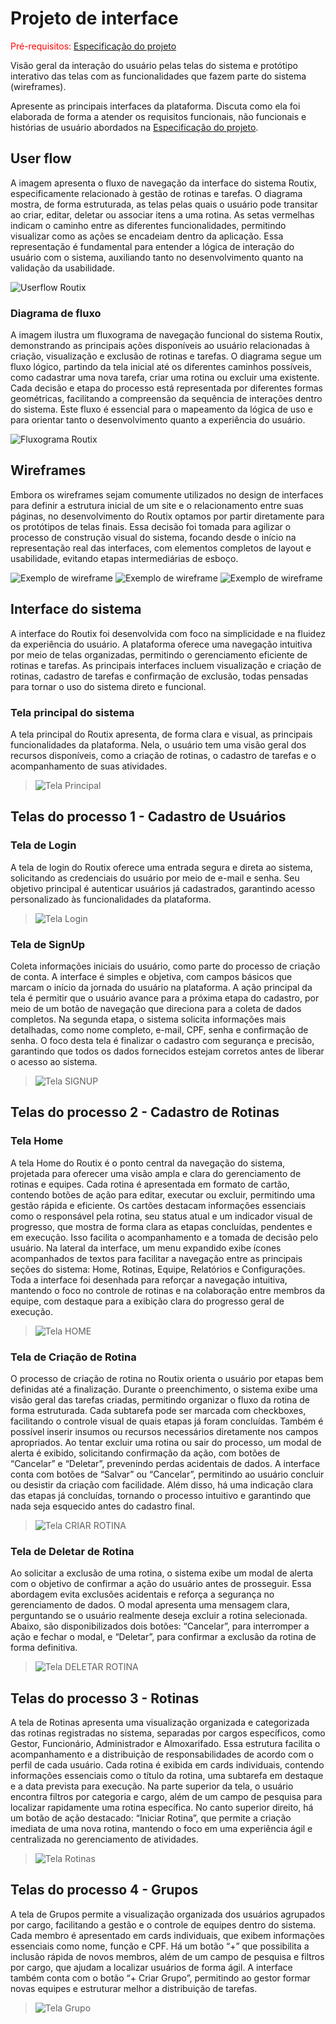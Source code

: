 
# Projeto de interface

<span style="color:red">Pré-requisitos: <a href="02-Especificacao.md"> Especificação do projeto</a></span>

Visão geral da interação do usuário pelas telas do sistema e protótipo interativo das telas com as funcionalidades que fazem parte do sistema (wireframes).

 Apresente as principais interfaces da plataforma. Discuta como ela foi elaborada de forma a atender os requisitos funcionais, não funcionais e histórias de usuário abordados na <a href="02-Especificacao.md"> Especificação do projeto</a></span>.

 ## User flow

A imagem apresenta o fluxo de navegação da interface do sistema Routix, especificamente relacionado à gestão de rotinas e tarefas. O diagrama mostra, de forma estruturada, as telas pelas quais o usuário pode transitar ao criar, editar, deletar ou associar itens a uma rotina. As setas vermelhas indicam o caminho entre as diferentes funcionalidades, permitindo visualizar como as ações se encadeiam dentro da aplicação. Essa representação é fundamental para entender a lógica de interação do usuário com o sistema, auxiliando tanto no desenvolvimento quanto na validação da usabilidade.

![Userflow Routix](images/Userflow_Routix.png)

### Diagrama de fluxo

A imagem ilustra um fluxograma de navegação funcional do sistema Routix, demonstrando as principais ações disponíveis ao usuário relacionadas à criação, visualização e exclusão de rotinas e tarefas. O diagrama segue um fluxo lógico, partindo da tela inicial até os diferentes caminhos possíveis, como cadastrar uma nova tarefa, criar uma rotina ou excluir uma existente. Cada decisão e etapa do processo está representada por diferentes formas geométricas, facilitando a compreensão da sequência de interações dentro do sistema. Este fluxo é essencial para o mapeamento da lógica de uso e para orientar tanto o desenvolvimento quanto a experiência do usuário.

![Fluxograma Routix](images/Fluxograma_Routix.png)

## Wireframes

Embora os wireframes sejam comumente utilizados no design de interfaces para definir a estrutura inicial de um site e o relacionamento entre suas páginas, no desenvolvimento do Routix optamos por partir diretamente para os protótipos de telas finais. Essa decisão foi tomada para agilizar o processo de construção visual do sistema, focando desde o início na representação real das interfaces, com elementos completos de layout e usabilidade, evitando etapas intermediárias de esboço.

![Exemplo de wireframe](images/login.PNG)
![Exemplo de wireframe](images/criar.PNG)
![Exemplo de wireframe](images/Rotinas.PNG)
 

## Interface do sistema

A interface do Routix foi desenvolvida com foco na simplicidade e na fluidez da experiência do usuário. A plataforma oferece uma navegação intuitiva por meio de telas organizadas, permitindo o gerenciamento eficiente de rotinas e tarefas. As principais interfaces incluem visualização e criação de rotinas, cadastro de tarefas e confirmação de exclusão, todas pensadas para tornar o uso do sistema direto e funcional.

### Tela principal do sistema

A tela principal do Routix apresenta, de forma clara e visual, as principais funcionalidades da plataforma. Nela, o usuário tem uma visão geral dos recursos disponíveis, como a criação de rotinas, o cadastro de tarefas e o acompanhamento de suas atividades.

> ![Tela Principal](images/BACKGROUND.png)


##  Telas do processo 1 - Cadastro de Usuários

###  Tela de Login

A tela de login do Routix oferece uma entrada segura e direta ao sistema, solicitando as credenciais do usuário por meio de e-mail e senha. Seu objetivo principal é autenticar usuários já cadastrados, garantindo acesso personalizado às funcionalidades da plataforma.
> ![Tela Login](images/LOGIN.png)


###  Tela de SignUp

Coleta informações iniciais do usuário, como parte do processo de criação de conta. A interface é simples e objetiva, com campos básicos que marcam o início da jornada do usuário na plataforma. A ação principal da tela é permitir que o usuário avance para a próxima etapa do cadastro, por meio de um botão de navegação que direciona para a coleta de dados completos. Na segunda etapa, o sistema solicita informações mais detalhadas, como nome completo, e-mail, CPF, senha e confirmação de senha. O foco desta tela é finalizar o cadastro com segurança e precisão, garantindo que todos os dados fornecidos estejam corretos antes de liberar o acesso ao sistema.
> ![Tela SIGNUP](images/SIGNUP.png)


## Telas do processo 2 - Cadastro de Rotinas

###  Tela Home

A tela Home do Routix é o ponto central da navegação do sistema, projetada para oferecer uma visão ampla e clara do gerenciamento de rotinas e equipes. Cada rotina é apresentada em formato de cartão, contendo botões de ação para editar, executar ou excluir, permitindo uma gestão rápida e eficiente.
Os cartões destacam informações essenciais como o responsável pela rotina, seu status atual e um indicador visual de progresso, que mostra de forma clara as etapas concluídas, pendentes e em execução. Isso facilita o acompanhamento e a tomada de decisão pelo usuário.
Na lateral da interface, um menu expandido exibe ícones acompanhados de textos para facilitar a navegação entre as principais seções do sistema: Home, Rotinas, Equipe, Relatórios e Configurações.
Toda a interface foi desenhada para reforçar a navegação intuitiva, mantendo o foco no controle de rotinas e na colaboração entre membros da equipe, com destaque para a exibição clara do progresso geral de execução.
> ![Tela HOME](images/HOME.png)


###  Tela de Criação de Rotina

O processo de criação de rotina no Routix orienta o usuário por etapas bem definidas até a finalização. Durante o preenchimento, o sistema exibe uma visão geral das tarefas criadas, permitindo organizar o fluxo da rotina de forma estruturada.
Cada subtarefa pode ser marcada com checkboxes, facilitando o controle visual de quais etapas já foram concluídas. Também é possível inserir insumos ou recursos necessários diretamente nos campos apropriados.
Ao tentar excluir uma rotina ou sair do processo, um modal de alerta é exibido, solicitando confirmação da ação, com botões de “Cancelar” e “Deletar”, prevenindo perdas acidentais de dados.
A interface conta com botões de “Salvar” ou “Cancelar”, permitindo ao usuário concluir ou desistir da criação com facilidade. Além disso, há uma indicação clara das etapas já concluídas, tornando o processo intuitivo e garantindo que nada seja esquecido antes do cadastro final.
> ![Tela CRIAR ROTINA](images/CRIAR_ROTINA.png)


###  Tela de Deletar de Rotina

Ao solicitar a exclusão de uma rotina, o sistema exibe um modal de alerta com o objetivo de confirmar a ação do usuário antes de prosseguir. Essa abordagem evita exclusões acidentais e reforça a segurança no gerenciamento de dados.
O modal apresenta uma mensagem clara, perguntando se o usuário realmente deseja excluir a rotina selecionada. Abaixo, são disponibilizados dois botões: “Cancelar”, para interromper a ação e fechar o modal, e “Deletar”, para confirmar a exclusão da rotina de forma definitiva.
> ![Tela DELETAR ROTINA](images/DELETAR_ROTINA.png)


## Telas do processo 3 - Rotinas

A tela de Rotinas apresenta uma visualização organizada e categorizada das rotinas registradas no sistema, separadas por cargos específicos, como Gestor, Funcionário, Administrador e Almoxarifado. Essa estrutura facilita o acompanhamento e a distribuição de responsabilidades de acordo com o perfil de cada usuário.
Cada rotina é exibida em cards individuais, contendo informações essenciais como o título da rotina, uma subtarefa em destaque e a data prevista para execução.
Na parte superior da tela, o usuário encontra filtros por categoria e cargo, além de um campo de pesquisa para localizar rapidamente uma rotina específica.
No canto superior direito, há um botão de ação destacado: “Iniciar Rotina”, que permite a criação imediata de uma nova rotina, mantendo o foco em uma experiência ágil e centralizada no gerenciamento de atividades.
> ![Tela Rotinas](images/ROTINAS.png)


## Telas do processo 4 - Grupos

A tela de Grupos permite a visualização organizada dos usuários agrupados por cargo, facilitando a gestão e o controle de equipes dentro do sistema. Cada membro é apresentado em cards individuais, que exibem informações essenciais como nome, função e CPF. Há um botão “+” que possibilita a inclusão rápida de novos membros, além de um campo de pesquisa e filtros por cargo, que ajudam a localizar usuários de forma ágil. A interface também conta com o botão “+ Criar Grupo”, permitindo ao gestor formar novas equipes e estruturar melhor a distribuição de tarefas.
> ![Tela Grupo](images/GROUPS.png)
